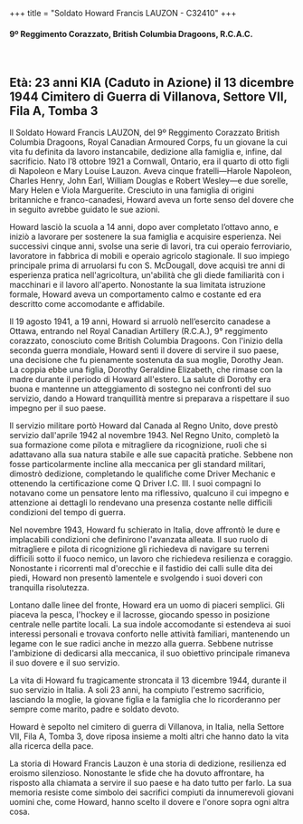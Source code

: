 +++
title = "Soldato Howard Francis LAUZON - C32410"
+++

#### 9º Reggimento Corazzato, British Columbia Dragoons, R.C.A.C.
<br>

Età: 23 anni
KIA (Caduto in Azione) il 13 dicembre 1944
Cimitero di Guerra di Villanova, Settore VII, Fila A, Tomba 3
----------------------------------------------------------------------------------------------------------
Il Soldato Howard Francis LAUZON, del 9º Reggimento Corazzato British Columbia Dragoons, Royal Canadian Armoured Corps, fu un giovane la cui vita fu definita da lavoro instancabile, dedizione alla famiglia e, infine, dal sacrificio. 
Nato l’8 ottobre 1921 a Cornwall, Ontario, era il quarto di otto figli di Napoleon e Mary Louise Lauzon. Aveva cinque fratelli—Harole Napoleon, Charles Henry, John Earl, William Douglas e Robert Wesley—e due sorelle, Mary Helen e Viola Marguerite. 
Cresciuto in una famiglia di origini britanniche e franco-canadesi, Howard aveva un forte senso del dovere che in seguito avrebbe guidato le sue azioni.

Howard lasciò la scuola a 14 anni, dopo aver completato l’ottavo anno, e iniziò a lavorare per sostenere la sua famiglia e acquisire esperienza. Nei successivi cinque anni, svolse una serie di lavori, tra cui operaio ferroviario, lavoratore in fabbrica di mobili e operaio agricolo stagionale. Il suo impiego principale prima di arruolarsi fu con S. McDougall, dove acquisì tre anni di esperienza pratica nell'agricoltura, un'abilità che gli diede familiarità con i macchinari e il lavoro all'aperto. 
Nonostante la sua limitata istruzione formale, Howard aveva un comportamento calmo e costante ed era descritto come accomodante e affidabile.

Il 19 agosto 1941, a 19 anni, Howard si arruolò nell’esercito canadese a Ottawa, entrando nel Royal Canadian Artillery (R.C.A.), 9° reggimento corazzato, conosciuto come British Columbia Dragoons. 
Con l'inizio della seconda guerra mondiale, Howard sentì il dovere di servire il suo paese, una decisione che fu pienamente sostenuta da sua moglie, Dorothy Jean. La coppia ebbe una figlia, Dorothy Geraldine Elizabeth, che rimase con la madre durante il periodo di Howard all'estero. La salute di Dorothy era buona e mantenne un atteggiamento di sostegno nei confronti del suo servizio, dando a Howard tranquillità mentre si preparava a rispettare il suo impegno per il suo paese.

Il servizio militare portò Howard dal Canada al Regno Unito, dove prestò servizio dall'aprile 1942 al novembre 1943. Nel Regno Unito, completò la sua formazione come pilota e mitragliere da ricognizione, ruoli che si adattavano alla sua natura stabile e alle sue capacità pratiche. Sebbene non fosse particolarmente incline alla meccanica per gli standard militari, dimostrò dedizione, completando le qualifiche come Driver Mechanic e ottenendo la certificazione come Q Driver I.C. III. I suoi compagni lo notavano come un pensatore lento ma riflessivo, qualcuno il cui impegno e attenzione ai dettagli lo rendevano una presenza costante nelle difficili condizioni del tempo di guerra.

Nel novembre 1943, Howard fu schierato in Italia, dove affrontò le dure e implacabili condizioni che definirono l'avanzata alleata. Il suo ruolo di mitragliere e pilota di ricognizione gli richiedeva di navigare su terreni difficili sotto il fuoco nemico, un lavoro che richiedeva resilienza e coraggio. Nonostante i ricorrenti mal d'orecchie e il fastidio dei calli sulle dita dei piedi, Howard non presentò lamentele e svolgendo i suoi doveri con tranquilla risolutezza.

Lontano dalle linee del fronte, Howard era un uomo di piaceri semplici. Gli piaceva la pesca, l'hockey e il lacrosse, giocando spesso in posizione centrale nelle partite  locali. La sua indole accomodante si estendeva ai suoi interessi personali e trovava conforto nelle attività familiari, mantenendo un legame con le sue radici anche in mezzo alla guerra. 
Sebbene nutrisse l'ambizione di dedicarsi alla meccanica, il suo obiettivo principale rimaneva il suo dovere e il suo servizio.

La vita di Howard fu tragicamente stroncata il 13 dicembre 1944, durante il suo servizio in Italia. 
A soli 23 anni, ha compiuto l'estremo sacrificio, lasciando la moglie, la giovane figlia e la famiglia che lo ricorderanno per sempre come marito, padre e soldato devoto.
 
Howard è sepolto nel cimitero di guerra di Villanova, in Italia, nella Settore VII, Fila A, Tomba 3, dove riposa insieme a molti altri che hanno dato la vita alla ricerca della pace.

La storia di Howard Francis Lauzon è una storia di dedizione, resilienza ed eroismo silenzioso. Nonostante le sfide che ha dovuto affrontare, ha risposto alla chiamata a servire il suo paese e ha dato tutto per farlo. 
La sua memoria resiste come simbolo dei sacrifici compiuti da innumerevoli giovani uomini che, come Howard, hanno scelto il dovere e l'onore sopra ogni altra cosa.


